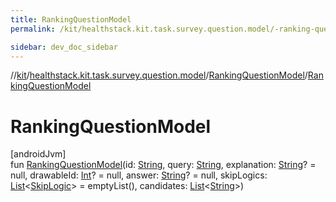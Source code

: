 ```yaml
---
title: RankingQuestionModel
permalink: /kit/healthstack.kit.task.survey.question.model/-ranking-question-model/-ranking-question-model.html

sidebar: dev_doc_sidebar
---
```

//[kit](../../../kit.html)/[healthstack.kit.task.survey.question.model](../index.html)/[RankingQuestionModel](index.html)/[RankingQuestionModel](-ranking-question-model.html)



# RankingQuestionModel



[androidJvm]\
fun [RankingQuestionModel](-ranking-question-model.html)(id: [String](https://kotlinlang.org/api/latest/jvm/stdlib/kotlin/-string/index.html), query: [String](https://kotlinlang.org/api/latest/jvm/stdlib/kotlin/-string/index.html), explanation: [String](https://kotlinlang.org/api/latest/jvm/stdlib/kotlin/-string/index.html)? = null, drawableId: [Int](https://kotlinlang.org/api/latest/jvm/stdlib/kotlin/-int/index.html)? = null, answer: [String](https://kotlinlang.org/api/latest/jvm/stdlib/kotlin/-string/index.html)? = null, skipLogics: [List](https://kotlinlang.org/api/latest/jvm/stdlib/kotlin.collections/-list/index.html)&lt;[SkipLogic](../-skip-logic/index.html)&gt; = emptyList(), candidates: [List](https://kotlinlang.org/api/latest/jvm/stdlib/kotlin.collections/-list/index.html)&lt;[String](https://kotlinlang.org/api/latest/jvm/stdlib/kotlin/-string/index.html)&gt;)




